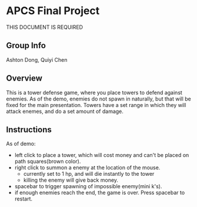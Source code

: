 # APCS Final Project
THIS DOCUMENT IS REQUIRED

## Group Info
Ashton Dong, Quiyi Chen

## Overview
This is a tower defense game, where you place towers to defend against enemies. As of the demo, enemies do not spawn in naturally, but that will be fixed for the main presentation. Towers have a set range in which they will attack enemes, and do a set amount of damage.


## Instructions
As of demo:
 - left click to place a tower, which will cost money and can't be placed on path squares(brown color).
 - right click to summon a enemy at the location of the mouse.
 	- currently set to 1 hp, and will die instantly to the tower
 	- killing the enemy will give back money.
 - spacebar to trigger spawning of impossible enemy(mini k's).
 - if enough enemies reach the end, the game is over. Press spacebar to restart.
